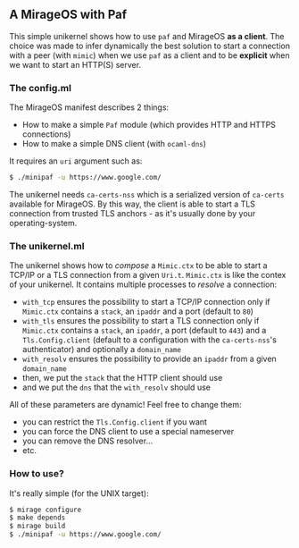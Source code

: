 ## A MirageOS with Paf

This simple unikernel shows how to use `paf` and MirageOS **as a client**. The
choice was made to infer dynamically the best solution to start a connection
with a peer (with `mimic`) when we use `paf` as a client and to be **explicit**
when we want to start an HTTP(S) server.

### The config.ml

The MirageOS manifest describes 2 things:

- How to make a simple `Paf` module (which provides HTTP and HTTPS connections)
- How to make a simple DNS client (with `ocaml-dns`)

It requires an `uri` argument such as:
```sh
$ ./minipaf -u https://www.google.com/
```

The unikernel needs `ca-certs-nss` which is a serialized version of `ca-certs`
available for MirageOS. By this way, the client is able to start a TLS
connection from trusted TLS anchors - as it's usually done by your
operating-system.

### The unikernel.ml

The unikernel shows how to _compose_ a `Mimic.ctx` to be able to start a TCP/IP
or a TLS connection from a given `Uri.t`. `Mimic.ctx` is like the contex of your
unikernel. It contains multiple processes to _resolve_ a connection:

- `with_tcp` ensures the possibility to start a TCP/IP connection only if
  `Mimic.ctx` contains a `stack`, an `ipaddr` and a port (default to `80`)
- `with_tls` ensures the possibility to start a TLS connection only if
  `Mimic.ctx` contains a `stack`, an `ipaddr`, a port (default to `443`) and a
  `Tls.Config.client` (default to a configuration with the `ca-certs-nss`'s
  authenticator) and optionally a `domain_name`
- `with_resolv` ensures the possibility to provide an `ipaddr` from a given
  `domain_name`
- then, we put the `stack` that the HTTP client should use
- and we put the `dns` that the `with_resolv` should use

All of these parameters are dynamic! Feel free to change them:
- you can restrict the `Tls.Config.client` if you want
- you can force the DNS client to use a special nameserver
- you can remove the DNS resolver...
- etc.

### How to use?

It's really simple (for the UNIX target):
```sh
$ mirage configure
$ make depends
$ mirage build
$ ./minipaf -u https://www.google.com/
```
